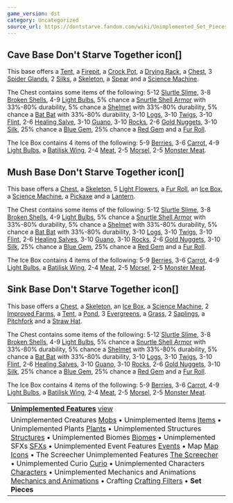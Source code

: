 ```yaml
---
game_version: dst
category: Uncategorized
source_url: https://dontstarve.fandom.com/wiki/Unimplemented_Set_Pieces
---
```


## Cave Base Don't Starve Together icon[]

This base offers a [Tent](/wiki/Tent "Tent"), a [Firepit](/wiki/Firepit "Firepit"), a [Crock Pot](/wiki/Crock_Pot "Crock Pot"), a [Drying Rack](/wiki/Drying_Rack "Drying Rack"), a [Chest](/wiki/Chest "Chest"), 3 [Spider Glands](/wiki/Spider_Gland "Spider Gland"), 2 [Silks](/wiki/Silk "Silk"), a [Skeleton](/wiki/Skeleton "Skeleton"), a [Spear](/wiki/Spear "Spear") and a [Science Machine](/wiki/Science_Machine "Science Machine").

The Chest contains some items of the following: 5-12 [Slurtle Slime](/wiki/Slurtle_Slime "Slurtle Slime"), 3-8 [Broken Shells](/wiki/Broken_Shell "Broken Shell"), 4-9 [Light Bulbs](/wiki/Light_Bulb "Light Bulb"), 5% chance a [Snurtle Shell Armor](/wiki/Snurtle_Shell_Armor "Snurtle Shell Armor") with 33%-80% durability, 5% chance a [Shelmet](/wiki/Shelmet "Shelmet") with 33%-80% durability, 5% chance a [Bat Bat](/wiki/Bat_Bat "Bat Bat") with 33%-80% durability, 3-10 [Logs](/wiki/Log "Log"), 3-10 [Twigs](/wiki/Twigs "Twigs"), 3-10 [Flint](/wiki/Flint "Flint"), 2-6 [Healing Salve](/wiki/Healing_Salve "Healing Salve"), 3-10 [Guano](/wiki/Guano "Guano"), 3-10 [Rocks](/wiki/Rocks "Rocks"), 2-6 [Gold Nuggets](/wiki/Gold_Nugget "Gold Nugget"), 3-10 [Silk](/wiki/Silk "Silk"), 25% chance a [Blue Gem](/wiki/Blue_Gem "Blue Gem"), 25% chance a [Red Gem](/wiki/Red_Gem "Red Gem") and a [Fur Roll](/wiki/Fur_Roll "Fur Roll").

The Ice Box contains 4 items of the following: 5-9 [Berries](/wiki/Berries "Berries"), 3-6 [Carrot](/wiki/Carrot "Carrot"), 4-9 [Light Bulbs](/wiki/Light_Bulb "Light Bulb"), a [Batilisk Wing](/wiki/Batilisk_Wing "Batilisk Wing"), 2-4 [Meat](/wiki/Meat "Meat"), 2-5 [Morsel](/wiki/Morsel "Morsel"), 2-5 [Monster Meat](/wiki/Monster_Meat "Monster Meat").

## Mush Base Don't Starve Together icon[]

This base offers a [Chest](/wiki/Chest "Chest"), a [Skeleton](/wiki/Skeleton "Skeleton"), 5 [Light Flowers](/wiki/Light_Flower "Light Flower"), a [Fur Roll](/wiki/Fur_Roll "Fur Roll"), an [Ice Box](/wiki/Ice_Box "Ice Box"), a [Science Machine](/wiki/Science_Machine "Science Machine"), a [Pickaxe](/wiki/Pickaxe "Pickaxe") and a [Lantern](/wiki/Lantern "Lantern").

The Chest contains some items of the following: 5-12 [Slurtle Slime](/wiki/Slurtle_Slime "Slurtle Slime"), 3-8 [Broken Shells](/wiki/Broken_Shell "Broken Shell"), 4-9 [Light Bulbs](/wiki/Light_Bulb "Light Bulb"), 5% chance a [Snurtle Shell Armor](/wiki/Snurtle_Shell_Armor "Snurtle Shell Armor") with 33%-80% durability, 5% chance a [Shelmet](/wiki/Shelmet "Shelmet") with 33%-80% durability, 5% chance a [Bat Bat](/wiki/Bat_Bat "Bat Bat") with 33%-80% durability, 3-10 [Logs](/wiki/Log "Log"), 3-10 [Twigs](/wiki/Twigs "Twigs"), 3-10 [Flint](/wiki/Flint "Flint"), 2-6 [Healing Salves](/wiki/Healing_Salve "Healing Salve"), 3-10 [Guano](/wiki/Guano "Guano"), 3-10 [Rocks](/wiki/Rocks "Rocks"), 2-6 [Gold Nuggets](/wiki/Gold_Nugget "Gold Nugget"), 3-10 [Silk](/wiki/Silk "Silk"), 25% chance a [Blue Gem](/wiki/Blue_Gem "Blue Gem"), 25% chance a [Red Gem](/wiki/Red_Gem "Red Gem") and a [Fur Roll](/wiki/Fur_Roll "Fur Roll").

The Ice Box contains 4 items of the following: 5-9 [Berries](/wiki/Berries "Berries"), 3-6 [Carrot](/wiki/Carrot "Carrot"), 4-9 [Light Bulbs](/wiki/Light_Bulb "Light Bulb"), a [Batilisk Wing](/wiki/Batilisk_Wing "Batilisk Wing"), 2-4 [Meat](/wiki/Meat "Meat"), 2-5 [Morsel](/wiki/Morsel "Morsel"), 2-5 [Monster Meat](/wiki/Monster_Meat "Monster Meat").

## Sink Base Don't Starve Together icon[]

This base offers a [Chest](/wiki/Chest "Chest"), a [Skeleton](/wiki/Skeleton "Skeleton"), an [Ice Box](/wiki/Ice_Box "Ice Box"), a [Science Machine](/wiki/Science_Machine "Science Machine"), 2 [Improved Farms](/wiki/Improved_Farm "Improved Farm"), a [Tent](/wiki/Tent "Tent"), a [Pond](/wiki/Pond "Pond"), 3 [Evergreens](/wiki/Evergreen "Evergreen"), a [Grass](/wiki/Grass "Grass"), 2 [Saplings](/wiki/Sapling "Sapling"), a [Pitchfork](/wiki/Pitchfork "Pitchfork") and a [Straw Hat](/wiki/Straw_Hat "Straw Hat").

The Chest contains some items of the following: 5-12 [Slurtle Slime](/wiki/Slurtle_Slime "Slurtle Slime"), 3-8 [Broken Shells](/wiki/Broken_Shell "Broken Shell"), 4-9 [Light Bulbs](/wiki/Light_Bulb "Light Bulb"), 5% chance a [Snurtle Shell Armor](/wiki/Snurtle_Shell_Armor "Snurtle Shell Armor") with 33%-80% durability, 5% chance a [Shelmet](/wiki/Shelmet "Shelmet") with 33%-80% durability, 5% chance a [Bat Bat](/wiki/Bat_Bat "Bat Bat") with 33%-80% durability, 3-10 [Logs](/wiki/Log "Log"), 3-10 [Twigs](/wiki/Twigs "Twigs"), 3-10 [Flint](/wiki/Flint "Flint"), 2-6 [Healing Salves](/wiki/Healing_Salve "Healing Salve"), 3-10 [Guano](/wiki/Guano "Guano"), 3-10 [Rocks](/wiki/Rocks "Rocks"), 2-6 [Gold Nuggets](/wiki/Gold_Nugget "Gold Nugget"), 3-10 [Silk](/wiki/Silk "Silk"), 25% chance a [Blue Gem](/wiki/Blue_Gem "Blue Gem"), 25% chance a [Red Gem](/wiki/Red_Gem "Red Gem") and a [Fur Roll](/wiki/Fur_Roll "Fur Roll").

The Ice Box contains 4 items of the following: 5-9 [Berries](/wiki/Berries "Berries"), 3-6 [Carrot](/wiki/Carrot "Carrot"), 4-9 [Light Bulbs](/wiki/Light_Bulb "Light Bulb"), a [Batilisk Wing](/wiki/Batilisk_Wing "Batilisk Wing"), 2-4 [Meat](/wiki/Meat "Meat"), 2-5 [Morsel](/wiki/Morsel "Morsel"), 2-5 [Monster Meat](/wiki/Monster_Meat "Monster Meat").

|  |
| --- |
| **[Unimplemented Features](/wiki/Unimplemented_Features "Unimplemented Features")** [view](/wiki/Template:Unimplemented_Features "Template:Unimplemented Features") |
| Unimplemented Creatures [Mobs](/wiki/Unimplemented_Creatures "Unimplemented Creatures") • Unimplemented Items [Items](/wiki/Unimplemented_Items "Unimplemented Items") • Unimplemented Plants [Plants](/wiki/Unimplemented_Plants "Unimplemented Plants") • Unimplemented Structures [Structures](/wiki/Unimplemented_Structures "Unimplemented Structures") • Unimplemented Biomes [Biomes](/wiki/Unimplemented_Biomes "Unimplemented Biomes") • Unimplemented SFXs [SFXs](/wiki/Unimplemented_SFXs "Unimplemented SFXs") • Unimplemented Event Features [Events](/wiki/Unimplemented_Event_Features "Unimplemented Event Features") • Map [Map Icons](/wiki/Map#Unused "Map") • The Screecher Unimplemented Features [The Screecher](/wiki/The_Screecher_Unimplemented_Features "The Screecher Unimplemented Features") • Unimplemented Curio [Curio](/wiki/Unimplemented_Curio "Unimplemented Curio") • Unimplemented Characters [Characters](/wiki/Unimplemented_Characters "Unimplemented Characters") • Unimplemented Mechanics and Animations [Mechanics and Animations](/wiki/Unimplemented_Mechanics_and_Animations "Unimplemented Mechanics and Animations") • Crafting [Crafting Filters](/wiki/Crafting#Unimplemented_Filters "Crafting") • **Set Pieces** |
